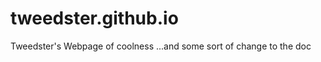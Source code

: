 tweedster.github.io
===================

Tweedster's Webpage of coolness
...and some sort of change to the doc
